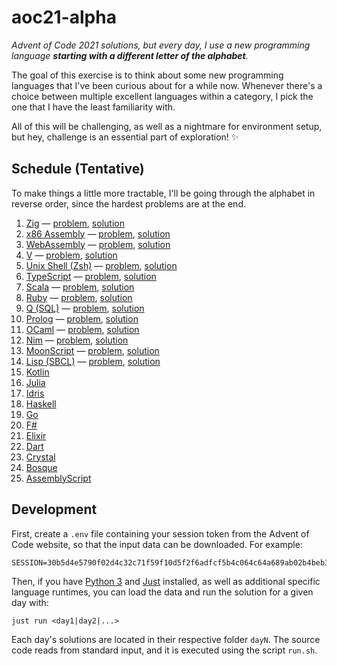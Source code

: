 # aoc21-alpha

_Advent of Code 2021 solutions, but every day, I use a new programming language **starting with a different letter of the alphabet**._

The goal of this exercise is to think about some new programming languages that I've been curious about for a while now. Whenever there's a choice between multiple excellent languages within a category, I pick the one that I have the least familiarity with.

All of this will be challenging, as well as a nightmare for environment setup, but hey, challenge is an essential part of exploration! ✨

## Schedule (Tentative)

To make things a little more tractable, I'll be going through the alphabet in reverse order, since the hardest problems are at the end.

1. [Zig](https://ziglang.org/) — [problem](https://adventofcode.com/2021/day/1), [solution](./day1)
2. [x86 Assembly](https://en.wikipedia.org/wiki/X86_assembly_language) — [problem](https://adventofcode.com/2021/day/2), [solution](./day2)
3. [WebAssembly](https://webassembly.org/) — [problem](https://adventofcode.com/2021/day/3), [solution](./day3)
4. [V](https://vlang.io/) — [problem](https://adventofcode.com/2021/day/4), [solution](./day4)
5. [Unix Shell (Zsh)](https://www.zsh.org/) — [problem](https://adventofcode.com/2021/day/5), [solution](./day5)
6. [TypeScript](https://www.typescriptlang.org/) — [problem](https://adventofcode.com/2021/day/6), [solution](./day6)
7. [Scala](https://www.scala-lang.org/) — [problem](https://adventofcode.com/2021/day/7), [solution](./day7)
8. [Ruby](https://www.ruby-lang.org/en/) — [problem](https://adventofcode.com/2021/day/8), [solution](./day8)
9. [Q (SQL)](https://github.com/harelba/q) — [problem](https://adventofcode.com/2021/day/9), [solution](./day9)
10. [Prolog](https://www.swi-prolog.org/) — [problem](https://adventofcode.com/2021/day/10), [solution](./day10)
11. [OCaml](https://ocaml.org/) — [problem](https://adventofcode.com/2021/day/11), [solution](./day11)
12. [Nim](https://nim-lang.org/) — [problem](https://adventofcode.com/2021/day/12), [solution](./day12)
13. [MoonScript](https://moonscript.org/) — [problem](https://adventofcode.com/2021/day/13), [solution](./day13)
14. [Lisp (SBCL)](https://common-lisp.net/) — [problem](https://adventofcode.com/2021/day/14), [solution](./day14)
15. [Kotlin](https://kotlinlang.org/)
16. [Julia](https://julialang.org/)
17. [Idris](https://www.idris-lang.org/)
18. [Haskell](https://www.haskell.org/)
19. [Go](https://go.dev/)
20. [F#](https://fsharp.org/)
21. [Elixir](https://elixir-lang.org/)
22. [Dart](https://dart.dev/)
23. [Crystal](https://crystal-lang.org/)
24. [Bosque](https://github.com/Microsoft/BosqueLanguage)
25. [AssemblyScript](https://www.assemblyscript.org/)

## Development

First, create a `.env` file containing your session token from the Advent of Code website, so that the input data can be downloaded. For example:

```
SESSION=30b5d4e5790f02d4c32c71f59f10d5f2f6adfcf5b4c064c64a689ab02b4beb3e84bf74857e40cc9fe31088972fedeb64
```

Then, if you have [Python 3](https://python.org/) and [Just](https://github.com/casey/just) installed, as well as additional specific language runtimes, you can load the data and run the solution for a given day with:

```
just run <day1|day2|...>
```

Each day's solutions are located in their respective folder `dayN`. The source code reads from standard input, and it is executed using the script `run.sh`.

